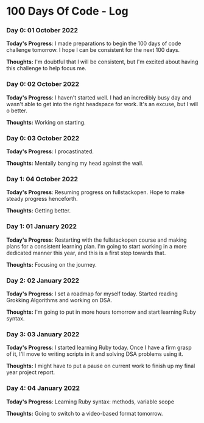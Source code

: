 # 100 Days Of Code - Log

### Day 0: 01 October 2022

**Today's Progress**: I made preparations to begin the 100 days of code challenge tomorrow. I hope I can be consistent for the next 100 days.

**Thoughts:** I'm doubtful that I will be consistent, but I'm excited about having this challenge to help focus me.

### Day 0: 02 October 2022

**Today's Progress**: I haven't started well. I had an incredibly busy day and wasn't able to get into the right headspace for work. It's an excuse, but I will o better.

**Thoughts:** Working on starting.

### Day 0: 03 October 2022

**Today's Progress**: I procastinated.

**Thoughts:** Mentally banging my head against the wall.

### Day 1: 04 October 2022

**Today's Progress**: Resuming progress on fullstackopen. Hope to make steady progress henceforth.

**Thoughts:** Getting better.

### Day 1: 01 January 2022

**Today's Progress**: Restarting with the fullstackopen course and making plans for a consistent learning plan. I'm going to start working in a more dedicated manner this year, and this is a first step towards that.

**Thoughts:** Focusing on the journey.

### Day 2: 02 January 2022

**Today's Progress**: I set a roadmap for myself today. Started reading Grokking Algorithms and working on DSA.

**Thoughts:** I'm going to put in more hours tomorrow and start learning Ruby syntax.

### Day 3: 03 January 2022

**Today's Progress**: I started learning Ruby today. Once I have a firm grasp of it, I'll move to writing scripts in it and solving DSA problems using it.

**Thoughts:** I might have to put a pause on current work to finish up my final year project report.

### Day 4: 04 January 2022

**Today's Progress**: Learning Ruby syntax: methods, variable scope

**Thoughts:** Going to switch to a video-based format tomorrow.

